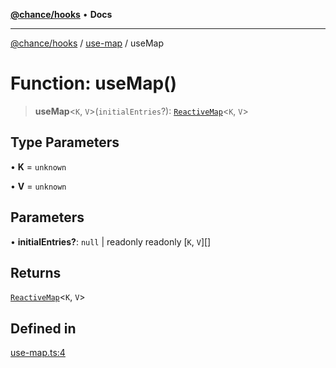 [**@chance/hooks**](../../README.md) • **Docs**

***

[@chance/hooks](../../modules.md) / [use-map](../README.md) / useMap

# Function: useMap()

> **useMap**\<`K`, `V`\>(`initialEntries`?): [`ReactiveMap`](../interfaces/ReactiveMap.md)\<`K`, `V`\>

## Type Parameters

• **K** = `unknown`

• **V** = `unknown`

## Parameters

• **initialEntries?**: `null` \| readonly readonly [`K`, `V`][]

## Returns

[`ReactiveMap`](../interfaces/ReactiveMap.md)\<`K`, `V`\>

## Defined in

[use-map.ts:4](https://github.com/chaance/hooks/blob/3a106812f998ae2dc116bc6963936377cd0af671/src/use-map.ts#L4)
